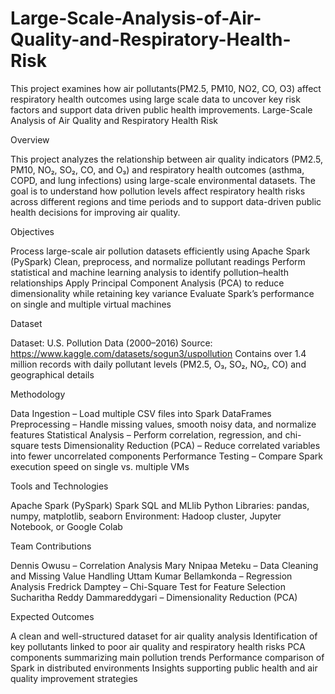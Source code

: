 # Large-Scale-Analysis-of-Air-Quality-and-Respiratory-Health-Risk
This project examines how air pollutants(PM2.5, PM10, NO2, CO, O3) affect respiratory health outcomes using large scale data to uncover key risk factors and support data driven public health improvements.
Large-Scale Analysis of Air Quality and Respiratory Health Risk

Overview

This project analyzes the relationship between air quality indicators (PM2.5, PM10, NO₂, SO₂, CO, and O₃) and respiratory health outcomes (asthma, COPD, and lung infections) using large-scale environmental datasets. The goal is to understand how pollution levels affect respiratory health risks across different regions and time periods and to support data-driven public health decisions for improving air quality.

Objectives

Process large-scale air pollution datasets efficiently using Apache Spark (PySpark)
Clean, preprocess, and normalize pollutant readings
Perform statistical and machine learning analysis to identify pollution–health relationships
Apply Principal Component Analysis (PCA) to reduce dimensionality while retaining key variance
Evaluate Spark’s performance on single and multiple virtual machines

Dataset

Dataset: U.S. Pollution Data (2000–2016)
Source: https://www.kaggle.com/datasets/sogun3/uspollution
Contains over 1.4 million records with daily pollutant levels (PM2.5, O₃, SO₂, NO₂, CO) and geographical details

Methodology

Data Ingestion – Load multiple CSV files into Spark DataFrames
Preprocessing – Handle missing values, smooth noisy data, and normalize features
Statistical Analysis – Perform correlation, regression, and chi-square tests
Dimensionality Reduction (PCA) – Reduce correlated variables into fewer uncorrelated components
Performance Testing – Compare Spark execution speed on single vs. multiple VMs

Tools and Technologies

Apache Spark (PySpark)
Spark SQL and MLlib
Python Libraries: pandas, numpy, matplotlib, seaborn
Environment: Hadoop cluster, Jupyter Notebook, or Google Colab

Team Contributions

Dennis Owusu – Correlation Analysis
Mary Nnipaa Meteku – Data Cleaning and Missing Value Handling
Uttam Kumar Bellamkonda – Regression Analysis
Fredrick Damptey – Chi-Square Test for Feature Selection
Sucharitha Reddy Dammareddygari – Dimensionality Reduction (PCA)

Expected Outcomes

A clean and well-structured dataset for air quality analysis
Identification of key pollutants linked to poor air quality and respiratory health risks
PCA components summarizing main pollution trends
Performance comparison of Spark in distributed environments
Insights supporting public health and air quality improvement strategies
